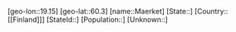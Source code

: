 ﻿---
location: [60.3,19.15]
mapzoom: [7,12] 
mapmarker: city 
type: City
tags:
- geo/City


SpocWebEntityId: 32692
isDeleted: false
confidential: public

---
[geo-lon::19.15]
[geo-lat::60.3]
[name::Maerket]
[State::]
[Country::[[Finland]]]
[StateId::]
[Population::]
[Unknown::]

